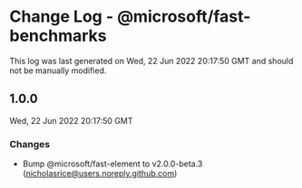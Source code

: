 # Change Log - @microsoft/fast-benchmarks

This log was last generated on Wed, 22 Jun 2022 20:17:50 GMT and should not be manually modified.

<!-- Start content -->

## 1.0.0

Wed, 22 Jun 2022 20:17:50 GMT

### Changes

- Bump @microsoft/fast-element to v2.0.0-beta.3 (nicholasrice@users.noreply.github.com)
